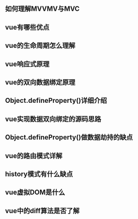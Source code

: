 ## 如何理解MVVMV与MVC

## vue有哪些优点

## vue的生命周期怎么理解

## vue响应式原理

## vue的双向数据绑定原理

## Object.defineProperty()详细介绍

## vue实现数据双向绑定的源码思路

## Object.defineProperty()做数据劫持的缺点

## vue的路由模式详解

## history模式有什么缺点

## vue虚拟DOM是什么

## vue中的diff算法是否了解





